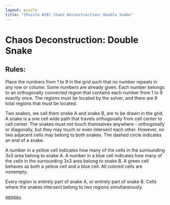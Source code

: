 ```yaml
---
layout: puzzle
title: "[Puzzle #26] Chaos Deconstruction: Double Snake"
---
```


# Chaos Deconstruction: Double Snake

## Rules:

Place the numbers from 1 to 9 in the grid such that no number repeats in any row or column. Some numbers are already given. Each number belongs to an orthogonally connected region that contains each number from 1 to 9 exactly once. The regions must be located by the solver, and there are 9 total regions that must be located.

Two snakes, we call them snake A and snake B, are to be drawn in the grid. A snake is a one cell wide path that travels orthogonally from cell center to cell center. The snakes must not touch themselves anywhere - orthogonally or diagonally, but they may touch or even intersect each other. However, no two adjacent cells may belong to both snakes. The dashed circle indicates an end of a snake.

A number in a yellow cell indicates how many of the cells in the surrounding 3x3 area belong to snake A. A number in a blue cell indicates how many of the cells in the surrounding 3x3 area belong to snake B. A green cell behaves as both a yellow cell and a blue cell. All colored cells are nonempty.

Every region is entirely part of snake A, or entirely part of snake B. Cells where the snakes intersect belong to two regions simultaneously. 

[penpa+](https://tinyurl.com/2cdjjew7)

